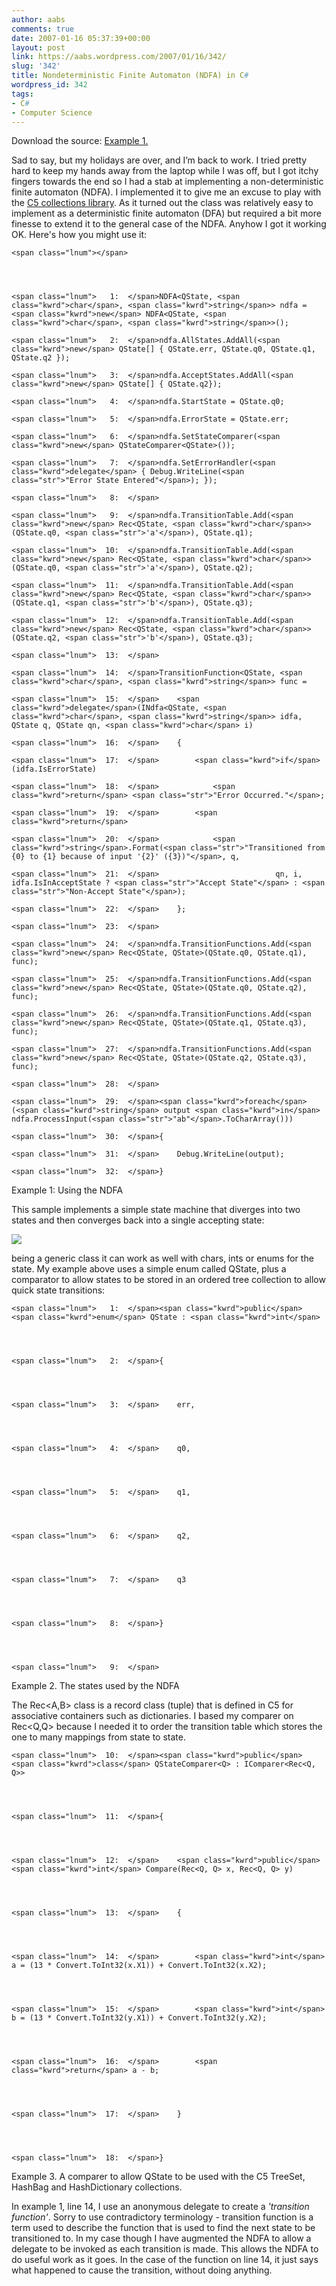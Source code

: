 ```yaml
---
author: aabs
comments: true
date: 2007-01-16 05:37:39+00:00
layout: post
link: https://aabs.wordpress.com/2007/01/16/342/
slug: '342'
title: Nondeterministic Finite Automaton (NDFA) in C#
wordpress_id: 342
tags:
- C#
- Computer Science
---
```





Download the source: [Example 1.](http://aabs.files.wordpress.com/2007/01/ndfa.pdf)




Sad to say, but my holidays are over, and I’m back to work. I tried pretty hard to keep my hands away from the laptop while I was off, but I got itchy fingers towards the end so I had a stab at implementing a non-deterministic finite automaton (NDFA). I implemented it to give me an excuse to play with the [C5 collections library](http://www.itu.dk/research/c5/). As it turned out the class was relatively easy to implement as a deterministic finite automaton (DFA) but required a bit more finesse to extend it to the general case of the NDFA. Anyhow I got it working OK. Here's how you might use it:

    
    <span class="lnum"></span>



    
    <span class="lnum">   1:  </span>NDFA<QState, <span class="kwrd">char</span>, <span class="kwrd">string</span>> ndfa = <span class="kwrd">new</span> NDFA<QState, <span class="kwrd">char</span>, <span class="kwrd">string</span>>();
    
    <span class="lnum">   2:  </span>ndfa.AllStates.AddAll(<span class="kwrd">new</span> QState[] { QState.err, QState.q0, QState.q1, QState.q2 });
    
    <span class="lnum">   3:  </span>ndfa.AcceptStates.AddAll(<span class="kwrd">new</span> QState[] { QState.q2});
    
    <span class="lnum">   4:  </span>ndfa.StartState = QState.q0;
    
    <span class="lnum">   5:  </span>ndfa.ErrorState = QState.err;
    
    <span class="lnum">   6:  </span>ndfa.SetStateComparer(<span class="kwrd">new</span> QStateComparer<QState>());
    
    <span class="lnum">   7:  </span>ndfa.SetErrorHandler(<span class="kwrd">delegate</span> { Debug.WriteLine(<span class="str">"Error State Entered"</span>); });
    
    <span class="lnum">   8:  </span> 
    
    <span class="lnum">   9:  </span>ndfa.TransitionTable.Add(<span class="kwrd">new</span> Rec<QState, <span class="kwrd">char</span>>(QState.q0, <span class="str">'a'</span>), QState.q1);
    
    <span class="lnum">  10:  </span>ndfa.TransitionTable.Add(<span class="kwrd">new</span> Rec<QState, <span class="kwrd">char</span>>(QState.q0, <span class="str">'a'</span>), QState.q2);
    
    <span class="lnum">  11:  </span>ndfa.TransitionTable.Add(<span class="kwrd">new</span> Rec<QState, <span class="kwrd">char</span>>(QState.q1, <span class="str">'b'</span>), QState.q3);
    
    <span class="lnum">  12:  </span>ndfa.TransitionTable.Add(<span class="kwrd">new</span> Rec<QState, <span class="kwrd">char</span>>(QState.q2, <span class="str">'b'</span>), QState.q3);
    
    <span class="lnum">  13:  </span> 
    
    <span class="lnum">  14:  </span>TransitionFunction<QState, <span class="kwrd">char</span>, <span class="kwrd">string</span>> func =
    
    <span class="lnum">  15:  </span>    <span class="kwrd">delegate</span>(INdfa<QState, <span class="kwrd">char</span>, <span class="kwrd">string</span>> idfa, QState q, QState qn, <span class="kwrd">char</span> i)
    
    <span class="lnum">  16:  </span>    {
    
    <span class="lnum">  17:  </span>        <span class="kwrd">if</span> (idfa.IsErrorState)
    
    <span class="lnum">  18:  </span>            <span class="kwrd">return</span> <span class="str">"Error Occurred."</span>;
    
    <span class="lnum">  19:  </span>        <span class="kwrd">return</span>
    
    <span class="lnum">  20:  </span>            <span class="kwrd">string</span>.Format(<span class="str">"Transitioned from {0} to {1} because of input '{2}' ({3})"</span>, q,
    
    <span class="lnum">  21:  </span>                          qn, i, idfa.IsInAcceptState ? <span class="str">"Accept State"</span> : <span class="str">"Non-Accept State"</span>);
    
    <span class="lnum">  22:  </span>    };
    
    <span class="lnum">  23:  </span> 
    
    <span class="lnum">  24:  </span>ndfa.TransitionFunctions.Add(<span class="kwrd">new</span> Rec<QState, QState>(QState.q0, QState.q1), func);
    
    <span class="lnum">  25:  </span>ndfa.TransitionFunctions.Add(<span class="kwrd">new</span> Rec<QState, QState>(QState.q0, QState.q2), func);
    
    <span class="lnum">  26:  </span>ndfa.TransitionFunctions.Add(<span class="kwrd">new</span> Rec<QState, QState>(QState.q1, QState.q3), func);
    
    <span class="lnum">  27:  </span>ndfa.TransitionFunctions.Add(<span class="kwrd">new</span> Rec<QState, QState>(QState.q2, QState.q3), func);
    
    <span class="lnum">  28:  </span> 
    
    <span class="lnum">  29:  </span><span class="kwrd">foreach</span> (<span class="kwrd">string</span> output <span class="kwrd">in</span> ndfa.ProcessInput(<span class="str">"ab"</span>.ToCharArray()))
    
    <span class="lnum">  30:  </span>{
    
    <span class="lnum">  31:  </span>    Debug.WriteLine(output);
    
    <span class="lnum">  32:  </span>}








Example 1: Using the NDFA





This sample implements a simple state machine that diverges into two states and then converges back into a single accepting state:




![](http://farm1.static.flickr.com/150/358981593_c4c694cc70_o_d.png)




being a generic class it can work as well with chars, ints or enums for the state. My example above uses a simple enum called QState, plus a comparator to allow states to be stored in an ordered tree collection to allow quick state transitions:



    
    <span class="lnum">   1:  </span><span class="kwrd">public</span> <span class="kwrd">enum</span> QState : <span class="kwrd">int</span>



    
    <span class="lnum">   2:  </span>{



    
    <span class="lnum">   3:  </span>    err,



    
    <span class="lnum">   4:  </span>    q0,



    
    <span class="lnum">   5:  </span>    q1,



    
    <span class="lnum">   6:  </span>    q2,



    
    <span class="lnum">   7:  </span>    q3



    
    <span class="lnum">   8:  </span>}



    
    <span class="lnum">   9:  </span> 




Example 2. The states used by the NDFA







The Rec<A,B> class is a record class (tuple) that is defined in C5 for associative containers such as dictionaries. I based my comparer on Rec<Q,Q> because I needed it to order the transition table which stores the one to many mappings from state to state.






    
    <span class="lnum">  10:  </span><span class="kwrd">public</span> <span class="kwrd">class</span> QStateComparer<Q> : IComparer<Rec<Q, Q>>



    
    <span class="lnum">  11:  </span>{



    
    <span class="lnum">  12:  </span>    <span class="kwrd">public</span> <span class="kwrd">int</span> Compare(Rec<Q, Q> x, Rec<Q, Q> y)



    
    <span class="lnum">  13:  </span>    {



    
    <span class="lnum">  14:  </span>        <span class="kwrd">int</span> a = (13 * Convert.ToInt32(x.X1)) + Convert.ToInt32(x.X2);



    
    <span class="lnum">  15:  </span>        <span class="kwrd">int</span> b = (13 * Convert.ToInt32(y.X1)) + Convert.ToInt32(y.X2);



    
    <span class="lnum">  16:  </span>        <span class="kwrd">return</span> a - b;



    
    <span class="lnum">  17:  </span>    }



    
    <span class="lnum">  18:  </span>}




Example 3. A comparer to allow QState to be used with the C5 TreeSet, HashBag and HashDictionary collections.







In example 1, line 14, I use an anonymous delegate to create a _'transition function'_. Sorry to use contradictory terminology - transition function is a term used to describe the function that is used to find the next state to be transitioned to. In my case though I have augmented the NDFA to allow a delegate to be invoked as each transition is made. This allows the NDFA to do useful work as it goes. In the case of the function on line 14, it just says what happened to cause the transition, without doing anything.






